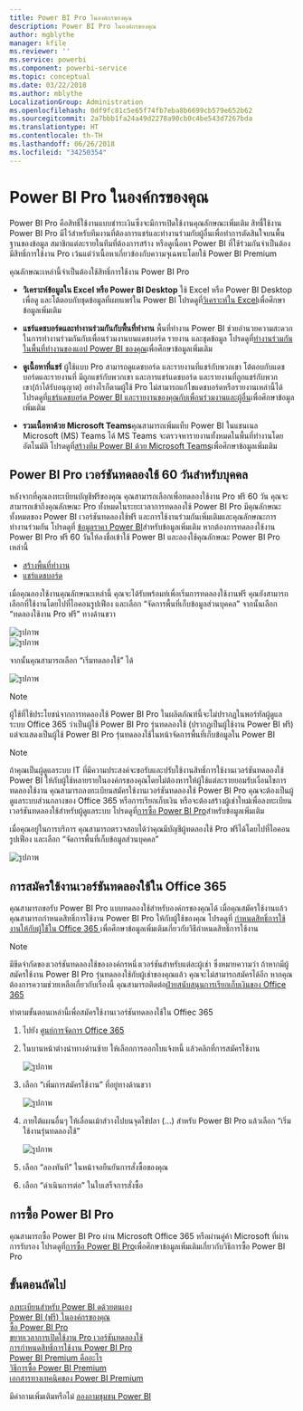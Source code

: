 ```yaml
---
title: Power BI Pro ในองค์กรของคุณ
description: Power BI Pro ในองค์กรของคุณ
author: mgblythe
manager: kfile
ms.reviewer: ''
ms.service: powerbi
ms.component: powerbi-service
ms.topic: conceptual
ms.date: 03/22/2018
ms.author: mblythe
LocalizationGroup: Administration
ms.openlocfilehash: 0df9fc81c5e65f74fb7eba8b6699cb579e652b62
ms.sourcegitcommit: 2a7bbb1fa24a49d2278a90cb0c4be543d7267bda
ms.translationtype: HT
ms.contentlocale: th-TH
ms.lasthandoff: 06/26/2018
ms.locfileid: "34250354"
---
```

# <a name="power-bi-pro-in-your-organization"></a>Power BI Pro ในองค์กรของคุณ

Power BI Pro คือสิทธิ์ใช้งานแบบชำระเงินซึ่งจะมีการเปิดใช้งานคุณลักษณะเพิ่มเติม สิทธื์ใช้งาน Power BI Pro มีไว้สำหรับทีมงานที่ต้องการแชร์และทำงานร่วมกับผู้อื่นเพื่อทำการตัดสินใจบนพื้นฐานของข้อมูล  สมาชิกแต่ละรายในทีมที่ต้องการสร้าง หรือดูเนื้อหา Power BI ที่ใช้ร่วมกันจำเป็นต้องมีสิทธิ์การใช้งาน Pro เว้นแต่ว่าเนื้อหาเกี่ยวข้องกับความจุเฉพาะโดยใช้ Power BI Premium

คุณลักษณะเหล่านี้จำเป็นต้องใช้สิทธิ์การใช้งาน Power BI Pro

* **วิเคราะห์ข้อมูลใน Excel หรือ Power BI Desktop** ใช้ Excel หรือ Power BI Desktop เพื่อดู และโต้ตอบกับชุดข้อมูลที่เผยแพร่ใน Power BI โปรดดูที่[วิเคราะห์ใน Excel](service-analyze-in-excel.md)เพื่อศึกษาข้อมูลเพิ่มเติม

* **แชร์แดชบอร์ดและทำงานร่วมกันกับพื้นที่ทำงาน** พื้นที่ทำงาน Power BI ช่วยอำนวยความสะดวกในการทำงานร่วมกันกับเพื่อนร่วมงานบนแดชบอร์ด รายงาน และชุดข้อมูล โปรดดูที่[ทำงานร่วมกันในพื้นที่ทำงานของแอป Power BI ของคุณ](service-collaborate-power-bi-workspace.md)เพื่อศึกษาข้อมูลเพิ่มเติม

* **ดูเนื้อหาที่แชร์** ผู้ใช้แบบ Pro สามารถดูแดชบอร์ด และรายงานที่แชร์กับพวกเขา โต้ตอบกับแดชบอร์ดและรายงานที่ มีถูกแชร์กับพวกเขา และการแชร์แดชบอร์ด และรายงานที่ถูกแชร์กับพวกเขา(ถ้าได้รับอนุญาต) อย่างไรก็ตามผู้ใช้ Pro ไม่สามารถแก้ไขแดชบอร์ดหรือรายงานเหล่านี้ได้ โปรดดูที่[แชร์แดชบอร์ด Power BI และรายงานของคุณกับเพื่อนร่วมงานและผู้อื่น](service-share-dashboards.md)เพื่อศึกษาข้อมูลเพิ่มเติม

* **รวมเนื้อหาด้วย Microsoft Teams**คุณสามารถเพิ่มแท็บ Power BI ในแชนเนล Microsoft (MS) Teams ได้ MS Teams จะตรวจหารายงานทั้งหมดในพื้นที่ทำงานโดยอัตโนมัติ โปรดดูที่[สร้างทีม Power BI ด้วย Microsoft Teams](https://powerbi.microsoft.com/en-us/blog/power-bi-teams-up-with-microsoft-teams/)เพื่อศึกษาข้อมูลเพิ่มเติม 

## <a name="power-bi-pro-60-day-trial-for-individuals"></a>Power BI Pro เวอร์ชันทดลองใช้ 60 วันสำหรับบุคคล

หลังจากที่คุณลงทะเบียนบัญชีฟรีของคุณ คุณสามารถเลือกเพื่อทดลองใช้งาน Pro ฟรี 60 วัน คุณจะสามารถเข้าถึงคุณลักษณะ Pro ทั้งหมดในระยะเวลาการทดลองใช้ Power BI Pro มีคุณลักษณะทั้งหมดของ Power BI เวอร์ชันทดลองใช้ฟรี และการใช้งานร่วมกันเพิ่มเติมและคุณลักษณะการทำงานร่วมกัน โปรดดูที่ [ข้อมูลราคา Power BI](https://powerbi.microsoft.com/en-us/pricing/)สำหรับข้อมูลเพิ่มเติม หากต้องการทดลองใช้งาน Power BI Pro ฟรี 60 วันให้ลงชื่อเข้าใช้ Power BI และลองใช้คุณลักษณะ Power BI Pro เหล่านี้

* [สร้างพื้นที่ทำงาน](service-create-distribute-apps.md)
* [แชร์แดชบอร์ด](service-share-dashboards.md)

เมื่อคุณลองใช้งานคุณลักษณะเหล่านี้ คุณจะได้รับพร้อมท์เพื่อเริ่มการทดลองใช้งานฟรี คุณยังสามารถเลือกที่ใช้งานโดยไปที่ไอคอนรูปเฟือง และเลือก “จัดการพื้นที่เก็บข้อมูลส่วนบุคคล” จากนั้นเลือก “ทดลองใช้งาน Pro ฟรี” ทางด้านขวา

   ![รูปภาพ](media/service-power-bi-pro-in-your-organization/service-power-bi-pro-in-your-organization-01.png)
   </br>
   ![รูปภาพ](media/service-power-bi-pro-in-your-organization/service-power-bi-pro-in-your-organization-02.png)

จากนั้นคุณสามารถเลือก “เริ่มทดลองใช้” ได้

   ![รูปภาพ](media/service-power-bi-pro-in-your-organization/service-power-bi-pro-in-your-organization-03.png)

> [!NOTE]
> ผู้ใช้ที่ใช้ประโยชน์จากการทดลองใช้ Power BI Pro ในผลิตภัณฑ์นี้จะไม่ปรากฏในพอร์ทัลผู้ดูแลระบบ Office 365 ว่าเป็นผู้ใช้ Power BI Pro รุ่นทดลองใช้ (ปรากฏเป็นผู้ใช้งาน Power BI ฟรี) แต่จะแสดงเป็นผู้ใช้ Power BI Pro รุ่นทดลองใช้ในหน้าจัดการพื้นที่เก็บข้อมูลใน Power BI
>

> [!NOTE]
> ถ้าคุณเป็นผู้ดูแลระบบ IT ที่มีความประสงค์จะขอรับและปรับใช้งานสิทธิ์การใช้งานเวอร์ชันทดลองใช้ Power BI ให้กับผู้ใช้หลายรายในองค์กรของคุณโดยไม่ต้องหารให้ผู้ใช้แต่ละรายยอมรับเงื่อนไขการทดลองใช้งาน คุณสามารถลงทะเบียนสมัครใช้งานเวอร์ชันทดลองใช้ Power BI Pro คุณจะต้องเป็นผู้ดูแลระบบส่วนกลางของ Office 365 หรือการเรียกเก็บเงิน หรือจะต้องสร้างผู้เช่าใหม่เพื่อลงทะเบียนเวอร์ชันทดลองใช้สำหรับผู้ดูแลระบบ โปรดดูที่[การซื้อ Power BI Pro](service-admin-purchasing-power-bi-pro.md)สำหรับข้อมูลเพิ่มเติม
>

เมื่อคุณอยู่ในการบริการ คุณสามารถตรวจสอบได้ว่าคุณมีบัญชีผู้ทดลองใช้ Pro ฟรีได้โดยไปที่ไอคอนรูปเฟือง และเลือก “จัดการพื้นที่เก็บข้อมูลส่วนบุคคล”

   ![รูปภาพ](media/service-power-bi-pro-in-your-organization/service-power-bi-pro-in-your-organization-04.png)

## <a name="subscription-trial-in-office-365"></a>การสมัครใช้งานเวอร์ชันทดลองใช้ใน Office 365

คุณสามารถขอรับ Power BI Pro แบบทดลองใช้สำหรับองค์กรของคุณได้ เมื่อคุณสมัครใช้งานแล้ว คุณสามารถกำหนดสิทธิ์การใช้งาน Power BI Pro ให้กับผู้ใช้ของคุณ โปรดดูที่ [กำหนดสิทธิ์การใช้งานให้กับผู้ใช้ใน Office 365 ](https://support.office.com/en-us/article/assign-licenses-to-users-in-office-365-for-business-997596b5-4173-4627-b915-36abac6786dc?ui=en-US&rs=en-US&ad=US)เพื่อศึกษาข้อมูลเพิ่มเติมเกี่ยวกับวิธีกำหนดสิทธิ์การใช้งาน

> [!NOTE]
> มีขีดจำกัดของเวอร์ชันทดลองใช้ขององค์กรหนึ่งเวอร์ชันสำหรับแต่ละผู้เช่า ซึ่งหมายความว่า ถ้าหากมีผู้สมัครใช้งาน Power BI Pro รุ่นทดลองใช้กับผู้เช่าของคุณแล้ว คุณจะไม่สามารถสมัครได้อีก หากคุณต้องการความช่วยเหลือเกี่ยวกับเรื่องนี้ คุณสามารถติดต่อ[ฝ่ายสนับสนุนการเรียกเก็บเงินของ Office 365](https://support.office.microsoft.com/en-us/article/contact-support-for-business-products-admin-help-32a17ca7-6fa0-4870-8a8d-e25ba4ccfd4b?CorrelationId=552bbf37-214f-4202-80cb-b94240dcd671&ui=en-US&rs=en-US&ad=US)
>

ทำตามขั้นตอนเหล่านี้เพื่อสมัครใช้งานเวอร์ชันทดลองใช้ใน Offiec 365

1. ไปยัง [ศูนย์การจัดการ Office 365](https://portal.office.com/adminportal/home#/homepage)
2. ในบานหน้าต่างนำทางด้านซ้าย ให้เลือกการออกใบแจ้งหนี้ แล้วคลิกที่การสมัครใช้งาน

   ![รูปภาพ](media/service-power-bi-pro-in-your-organization/service-power-bi-pro-in-your-organization-05.png)

3. เลือก “เพิ่มการสมัครใช้งาน” ที่อยู่ทางด้านขวา

   ![รูปภาพ](media/service-power-bi-pro-in-your-organization/service-power-bi-pro-in-your-organization-06.png)

4. ภายใต้แผนอื่นๆ ให้เลื่อนเม้าส์วางไปบนจุดไข่ปลา (...) สำหรับ Power BI Pro แล้วเลือก “เริ่มใช้งานรุ่นทดลองใช้”

   ![รูปภาพ](media/service-power-bi-pro-in-your-organization/service-power-bi-pro-in-your-organization-07.png) 

5. เลือก “ลองทันที” ในหน้าจอยืนยันการสั่งซื้อของคุณ
6. เลือก “ดำเนินการต่อ” ในใบเสร็จการสั่งซื้อ

## <a name="purchasing-power-bi-pro"></a>การซื้อ Power BI Pro

คุณสามารถซื้อ Power BI Pro ผ่าน Microsoft Office 365 หรือผ่านคู่ค้า Microsoft ที่ผ่านการรับรอง โปรดดูที่[การซื้อ Power BI Pro](service-admin-purchasing-power-bi-pro.md)เพื่อศึกษาข้อมูลเพิ่มเติมเกี่ยวกับวิธีการซื้อ Power BI Pro

## <a name="next-steps"></a>ขั้นตอนถัดไป
[ลงทะเบียนสำหรับ Power BI ดด้วยตนเอง](service-admin-signing-up-for-power-bi-with-a-new-office-365-trial.md)
<br/>
[Power BI (ฟรี) ในองค์กรของคุณ](service-admin-service-free-in-your-organization.md)
<br/>
[ซื้อ Power BI Pro](service-admin-purchasing-power-bi-pro.md)
<br/>
[ขยายเวลาการเปิดใช้งาน Pro เวอร์ชันทดลองใช้](service-extended-pro-trial.md)
<br/>
[การกำหนดสิทธิ์การใช้งาน Power BI Pro](service-admin-assigning-power-bi-pro-licenses.md)
<br/>
[Power BI Premium คืออะไร](service-admin-premium-manage.md)
<br/>
[วิธีการซื้อ Power BI Premium](service-admin-premium-purchase.md)
<br/>
[เอกสารทางเทคนิคของ Power BI Premium](https://aka.ms/pbipremiumwhitepaper)

มีคำถามเพิ่มเติมหรือไม่ [ลองถามชุมชน Power BI](https://community.powerbi.com/)